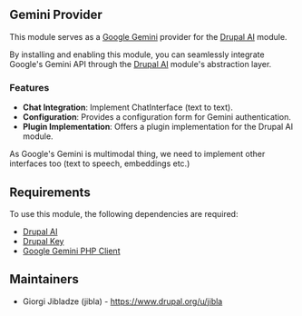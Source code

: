 ## Gemini Provider

This module serves as a [Google Gemini](https://ai.google.dev/gemini-api/docs)
provider for the [Drupal AI](https://www.drupal.org/project/ai) module.

By installing and enabling this module, you can seamlessly integrate Google's
Gemini API through the [Drupal AI](https://www.drupal.org/project/ai) module's
abstraction layer.

### Features

- **Chat Integration**: Implement ChatInterface (text to text).
- **Configuration**: Provides a configuration form for Gemini authentication.
- **Plugin Implementation**: Offers a plugin implementation for the Drupal AI
  module.

As Google's Gemini is multimodal thing, we need to implement other interfaces
too
(text to speech, embeddings etc.)

## Requirements

To use this module, the following dependencies are required:

- [Drupal AI](https://www.drupal.org/project/ai)
- [Drupal Key](https://www.drupal.org/project/key)
- [Google Gemini PHP Client](https://github.com/google-gemini-php/client)

## Maintainers

- Giorgi Jibladze (jibla) - https://www.drupal.org/u/jibla
